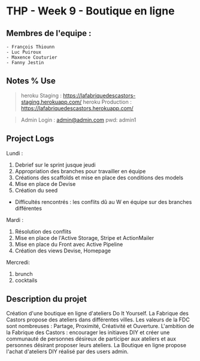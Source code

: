 # THP - Week 9 - Boutique en ligne
## Membres de l'equipe :

	- François Thiounn
	- Luc Puiroux
	- Maxence Couturier 
	- Fanny Jestin
## Notes % Use

> heroku Staging : https://lafabriquedescastors-staging.herokuapp.com/
> heroku Production : https://lafabriquedescastors.herokuapp.com/

> Admin Login :
	admin@admin.com
	pwd: admin1


## Project Logs
Lundi : 
1. Debrief sur le sprint jusque jeudi
2. Appropriation des branches pour travailler en équipe
3. Créations des scaffolds et mise en place des conditions des models
4. Mise en place de Devise
5. Création du seed

* Difficultés rencontrés : les conflits dû au W en équipe sur des branches différentes

Mardi :
1. Résolution des conflits
2. Mise en place de l'Active Storage, Stripe et ActionMailer
3. Mise en place du Front avec Active Pipeline
4. Création des views Devise, Homepage

Mercredi:
1. brunch
2. cocktails
	
## Description du projet

Création d'une boutique en ligne d'ateliers Do It Yourself. La Fabrique des Castors propose des ateliers dans différentes villes. 
Les valeurs de la FDC sont nombreuses : Partage, Proximité, Créativité et Ouverture.
L'ambition de la Fabrique des Castors : encourager les initiaves DIY et créer une communauté de personnes désireux de participer aux ateliers et aux personnes désirant proposer leurs ateliers.
La Boutique en ligne propose l'achat d'ateliers DIY réalisé par des users admin. 
